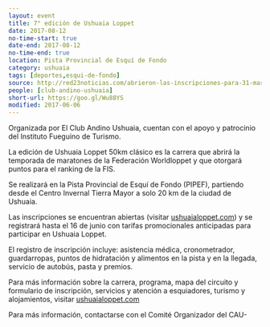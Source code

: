 ```yaml
---
layout: event 
title: 7° edición de Ushuaia Loppet
date: 2017-08-12
no-time-start: true
date-end: 2017-08-12
no-time-end: true
location: Pista Provincial de Esquí de Fondo
category: ushuaia
tags: [deportes,esqui-de-fondo]
source: http://red23noticias.com/abrieron-las-inscripciones-para-31-marchablanca-en-la-7-edicion-de-ushuaia-loppet/
people: [club-andino-ushuaia]
short-url: https://goo.gl/Wu88YS
modified: 2017-06-06
---
```


Organizada por El Club Andino Ushuaia, cuentan con el apoyo y patrocinio del Instituto Fueguino de Turismo.

La edición de Ushuaia Loppet 50km clásico es la  carrera que abrirá la temporada de maratones de la Federación Worldloppet y que otorgará puntos para el ranking de la FIS. 

Se realizará en la Pista Provincial de Esquí de Fondo (PIPEF), partiendo desde el Centro Invernal Tierra Mayor a solo 20 km de la ciudad de Ushuaia.

Las inscripciones se encuentran abiertas (visitar [ushuaialoppet.com](http://www.ushuaialoppet.com)) y se registrará hasta el 16 de junio con tarifas promocionales anticipadas para participar en Ushuaia Loppet.

El registro de inscripción incluye: asistencia médica, cronometrador, guardarropas, puntos de hidratación y alimentos en la pista y en la llegada, servicio de autobús, pasta y premios.

Para más información sobre la carrera, programa, mapa del circuito y formulario de inscripción, servicios y atención a esquiadores, turismo y alojamientos, visitar [ushuaialoppet.com](http://www.ushuaialoppet.com)

Para más información, contactarse con el Comité Organizador del CAU-